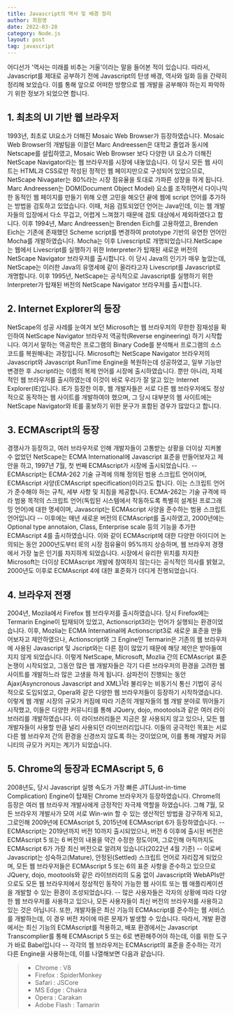 ```yaml
---
title: Javascript의 역사 및 배경 정리
author: 최원영
date: 2022-03-28
category: Node.js
layout: post
tag: javascript
---
```


어디선가 '역사는 미래를 비추는 거울'이라는 말을 들어본 적이 있습니다. 따라서, Javascript를 제대로 공부하기 전에 Javascript의 탄생 배경, 역사와 일화 등을 간략히 정리해 보았습다. 이를 통해 앞으로 어떠한 방향으로 웹 개발을 공부해야 하는지 파악하기 위한 정보가 되었으면 합니다.

## 1. 최초의 UI 기반 웹 브라우저

1993년, 최초로 UI요소가 더해진 Mosaic Web Browser가 등장하였습니다. Mosaic Web Browser의 개발팀을 이끌던 Marc Andreessen은 대학교 졸업과 동시에 Netscape를 설립하였고, Mosaic Web Browser 보다 다양한 UI 요소가 더해진 NetScape Navigator라는 웹 브라우저를 시장에 내놓았습니다. 이 당시 모든 웹 사이트는 HTML과 CSS로만 작성된 정적인 웹 페이지만으로 구성되어 있었으므로, NetScape Nivagater는 80%라는 시장 점유율을 토대로 가파른 성장을 하게 됩니다. Marc Andreessen는 DOM(Document Object Model) 요소를 조작하면서 다이나믹한 동적인 웹 페이지를 만들기 위해 오랜 고민을 해오던 끝에 웹에 script 언어를 추가하는 방법을 검토하고 있었습니다. 이때, 처음 검토되었던 언어는 Java인데, 이는 웹 개발자들의 입장에서 다소 무겁고, 어렵게 느껴졌기 때문에 검토 대상에서 제외하였다고 합니다. 이후 1994년, Marc Andreessen는 Brenden Eich를 고용하였고, Brenden Eich는 기존에 존재했던 Scheme script를 변경하여 prototype 기반의 유연한 언어인 Mocha를 개발하였습니다. Mocha는 이후 Livescript로 개명되었습니다.NetScape는 웹에서 Livescript를 실행하기 위한 Interpreter가 탑재된 새로운 버전의 NetScape Navigator 브라우저를 출시합니다. 이 당시 Java의 인기가 매우 높았는데, NetScape는 이러한 Java의 유명세에 같이 올라타고자 Livescript를 Javascript로 개명합니다. 이후 1995년, NetScape는 공식적으로 Javascript를 실행하기 위한 Interpreter가 탑재된 버전의 NetScape Navigator 브라우저를 출시합니다.

## 2. Internet Explorer의 등장

NetScape의 성공 사레를 눈여겨 보던 Microsoft는 웹 브라우저의 무한한 잠재성을 확인하여 NetScape Navigator 브라우저 역공학(Reverse engineering) 하기 시작합니다. 여기서 말하는 역공학은 프로그램의 Binary Code를 분석해서 프로그램의 소스 코드를 복원해내는 과정입니다. Microsoft는 NetScape Navigator 브라우저의 Javascript와 Javascript RunTime Engine을 복원하는데 성공하였고, 일부 기능만 변경한 후 Jscript라는 이름의 복제 언어를 시장에 출시하였습니다. 뿐만 아니라, 자체적인 웹 브라우저를 출시하였는데 이것이 바로 우리가 잘 알고 있는 Internet Explorer(IE)입니다. IE가 등장한 이후, 웹 개발자들은 서로 다른 웹 브라우저에도 정상적으로 동작하는 웹 사이트를 개발하여야 했으며, 그 당시 대부분의 웹 사이트에는 NetScape Navigator와 IE를 홍보하기 위한 문구가 포함된 경우가 많았다고 합니다.

## 3. ECMAscript의 등장

경쟁사가 등장하고, 여러 브라우저로 인해 개발자들이 고통받는 상황을 더이상 지켜볼 수 없었던 NetScape는 ECMA International에 Javascript 표준을 만들어보자고 제안을 하고, 1997년 7월, 첫 번째 ECMAscript가 시장에 출시되었습니다. -- ECMAscript는 ECMA-262 기술 규격에 의해 정의된 범용 스크립트 언어이며, ECMAscript 사양(ECMAscript specification)이라고도 합니다. 이는 스크립트 언어가 준수해야 하는 규칙, 세부 사항 및 지침을 제공합니다. ECMA-262는 기술 규격에 따라 범용 목적의 스크립트 언어(독립된 시스템에서 작동하도록 특별히 설계된 프로그래밍 언어)에 대한 명세이며, Javascript는 ECMAscript 사양을 준수하는 범용 스크립트 언어입니다 -- 이후에는 매년 새로운 버전의 ECMAscript를 출시하였고, 2000년에는 Optional type annotaion, Class, Enterprise scale 등의 기능을 추가한 ECMAscript 4를 출시하였습니다. 이와 같이 ECMAscript에 대한 다양한 아이디어 논의되는 동안 2000년도부터 IE의 시장 점유율이 95%까지 상승하며, 웹 브라우저 경쟁에서 가장 높은 인기를 차지하게 되었습니다. 시장에서 유리한 위치를 차지한 Microsoft는 더이상 ECMAscript 개발에 참여하지 않는다는 공식적인 의사를 밝혔고, 2000년도 이후로 ECMAscript 4에 대한 표준화가 더디게 진행되었습니다.

## 4. 브라우저 전쟁

2004년, Mozila에서 Firefox 웹 브라우저를 출시하였습니다. 당시 Firefox에는 Termarin Engine이 탑재되어 있었고, Actionscript3라는 언어가 실행되는 환경이었습니다. 이후, Mozlia는 ECMA Internatinal에 Actionscript3로 새로운 표준을 만들어보자고 제안하였으나, Actionscript와 그 Engine인 Termarin은 기존의 웹 브라우저에 사용된 Javascript 및 Jscript와는 다른 점이 많았기 때문에 해당 제안은 받아들여지지 않게 되었습니다. 이렇게 NetScape, Microsoft, Mozlia 간의 ECMAscript 표준 논쟁이 시작되었고, 그동안 많은 웹 개발자들은 각기 다른 브라우저의 환경을 고려한 웹 사이트를 개발하느라 많은 고생을 하게 됩니다. 삼파전이 진행되는 동안 Ajax(Asyncronous Javascript and XML)<sup>[1](https://namu.wiki/w/AJAX#s-2.2)</sup>라 불리우는 비동기식 통신 기법이 공식적으로 도입되었고, Opera와 같은 다양한 웹 브라우저들이 등장하기 시작하였습니다. 이렇게 웹 개발 시장의 규모가 커짐에 따라 기존의 개발자들의 웹 개발 분야로 뛰어들기 시작했고, 이들은 다양한 커뮤니티를 통해 JQuery, dojo, mootools과 같은 여러 라이브러리를 개발하였습니다. 이 라이브러리들은 지금은 잘 사용되지 않고 있으나, 모든 웹 개발자들이 사용할 만큼 널리 사용되던 라이브러리입니다. 이들의 궁극적인 목표는 서로 다른 웹 브라우저 간의 환경을 신경쓰지 않도록 하는 것이었으며, 이를 통해 개발자 커뮤니티의 규모가 커지는 계기가 되었습니다.

## 5. Chrome의 등장과 ECMAscript 5, 6

2008년도, 당시 Javascript 실행 속도가 가장 빠른 JIT(Just-in-time Complication) Engine이 탑재된 Chrome 브라우저가 등장하였습니다. Chrome의 등장은 여러 웹 브라우저 개발사에게 긍정적인 자극제 역할을 하였습니다. 그해 7월, 모든 브라우저 개발사가 모여 서로 Win-win 할 수 있는 생산적인 방법을 강구하게 되고, 그로인해 2009년에 ECMAscript 5, 2015년에 ECMAscript 6가 등장하였습니다. -- ECMAscript는 2019년까지 버전 10까지 출시되었으나, 버전 6 이후에 출시된 버전은 ECMAscript 5 또는 6 버전의 내용을 약간 수정한 정도이며, 그로인해 아직까지도 ECMAscript 6가 가장 최신 버전으로 알려져 있습니다(2022년 4월 기준) -- 이로써 Javascript는 성숙하고(Mature), 안정된(Settled) 스크립트 언어로 자리잡게 되었으며, 모든 웹 브라우저들은 ECMAscript 5 또는 6의 표준 사항을 준수하고 있으므로 JQuery, dojo, mootools와 같은 라이브러리의 도움 없이 Javascript와 WebAPIs만으로도 모든 웹 브라우저에서 정상적인 동작이 가능한 웹 사이트 또는 웹 애플리케이션을 개발할 수 있는 환경이 조성되었습니다. -- 많은 사용자들은 각자의 상황에 따라 다양한 웹 브라우저를 사용하고 있으나, 모든 사용자들이 최신 버전의 브라우저를 사용하고 있는 것은 아닙니다. 또한, 개발자들은 최신 기능의 ECMAscript를 준수하는 웹 서비스를 개발하는데, 이 경우 버전 차이에 따른 문제가 발생할 수 있습니다. 따라서, 개발 환경에서는 최신 기능의 ECMAscript를 적용하고, 배포 환경에서는 Javascript Transcomplier를 통해 ECMAscript 5 또는 6로 변환해주어야 하는데, 이를 위한 도구가 바로 Babel입니다 -- 각각의 웹 브라우저는 ECMAscript의 표준을 준수하는 각기 다른 Engine을 사용하는데, 이를 나열해보면 다음과 같습니다.

> - Chrome : V8
> - Firefox : SpiderMonkey
> - Safari : JSCore
> - MS Edge : Chakra
> - Opera : Carakan
> - Adobe Flash : Tamarin
